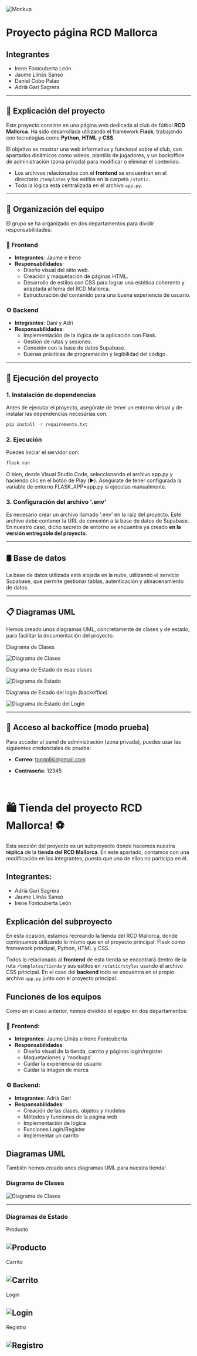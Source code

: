 ![Mockup](static/img/mockup.png)

# Proyecto página RCD Mallorca

## Integrantes
- Irene Fontcuberta León
- Jaume Llinàs Sansó
- Daniel Cobo Palao
- Adrià Garí Sagrera

---

## 📝 Explicación del proyecto

Este proyecto consiste en una página web dedicada al club de fútbol **RCD Mallorca**. Ha sido desarrollada utilizando el framework **Flask**, trabajando con tecnologías como **Python**, **HTML** y **CSS**.

El objetivo es mostrar una web informativa y funcional sobre el club, con apartados dinámicos como vídeos, plantilla de jugadores, y un backoffice de administración (zona privada) para modificar o eliminar el contenido.

- Los archivos relacionados con el **frontend** se encuentran en el directorio `/templates` y los estilos en la carpeta `/static`.
- Toda la lógica está centralizada en el archivo `app.py`.

---

## 👥 Organización del equipo

El grupo se ha organizado en dos departamentos para dividir responsabilidades:

### 🎨 Frontend
- **Integrantes**: Jaume e Irene  
- **Responsabilidades**:
  - Diseño visual del sitio web.
  - Creación y maquetación de páginas HTML.
  - Desarrollo de estilos con CSS para lograr una estética coherente y adaptada al tema del RCD Mallorca.
  - Estructuración del contenido para una buena experiencia de usuario.

### ⚙️ Backend
- **Integrantes**: Dani y Adri  
- **Responsabilidades**:
  - Implementación de la lógica de la aplicación con Flask.
  - Gestión de rutas y sesiones.
  - Conexión con la base de datos Supabase.
  - Buenas prácticas de programación y legibilidad del código.

---

## 🚀 Ejecución del proyecto

### 1. Instalación de dependencias
Antes de ejecutar el proyecto, asegúrate de tener un entorno virtual y de instalar las dependencias necesarias con:

```bash
pip install -r requirements.txt
```

### 2. Ejecución
Puedes iniciar el servidor con:

```bash
flask run
```
O bien, desde Visual Studio Code, seleccionando el archivo app.py y haciendo clic en el botón de Play (▶️).
Asegúrate de tener configurada la variable de entorno FLASK_APP=app.py si ejecutas manualmente.

### 3. Configuración del archivo '.env'
Es necesario crear un archivo llamado '.env' en la raíz del proyecto. Este archivo debe contener la URL de conexión a la base de datos de Supabase. En nuestro caso, dicho secreto de entorno se encuentra ya creado **en la versión entregable del proyecto**.

---

## 🛢️ Base de datos

La base de datos utilizada está alojada en la nube, utilizando el servicio Supabase, que permite gestionar tablas, autenticación y almacenamiento de datos.

---

## 📋 Diagramas UML

Hemos creado unos diagramas UML, concretamente de clases y de estado, para facilitar la documentación del proyecto.


Diagrama de Clases

![Diagrama de Clases](static/img/UML/diagrama_clases.jpg)


Diagrama de Estado de esas clases

![Diagrama de Estado](static/img/UML/entidades_diagrama_estado.jpg)


Diagrama de Estado del login (backoffice)

![Diagrama de Estado del Login](static/img/UML/login_diagrama_estado.jpg)

---

## 🔐 Acceso al backoffice (modo prueba)

Para acceder al panel de administración (zona privada), puedes usar las siguientes credenciales de prueba:

- **Correo**: tongoliki@gmail.com

- **Contraseña**: 12345  
<br><br>
# 🛍️ Tienda del proyecto RCD Mallorca! ⚽

Esta sección del proyecto es un subproyecto donde hacemos nuestra **réplica** de la **tienda del RCD Mallorca**. En este apartado, contamos con una modificación en los integrantes, puesto que uno de ellos no participa en él.

## Integrantes:
- Adrià Garí Sagrera
- Jaume Llinàs Sansó
- Irene Fontcuberta León

## Explicación del subproyecto

En esta ocasión, estamos recreando la tienda del RCD Mallorca, donde continuamos utilizando lo mismo que en el proyecto principal: Flask como framework principal, Python, HTML y CSS. 

Todos lo relacionado al **frontend** de esta tienda se encontrará dentro de la ruta `/templates/tienda` y sus estilos en `/static/styles` usando el archivo CSS principal. En el caso del **backend** todo se encuentra en el propio archivo `app.py` junto con el proyecto principal.


## Funciones de los equipos

Como en el caso anterior, hemos dividido el equipo en dos departamentos:

### 🎨 Frontend:
- **Integrantes**: Jaume Llinàs e Irene Fontcuberta
- **Responsabilidades**:
  - Diseño visual de la tienda, carrito y páginas login/register
  - Maquetaciones y 'mockups'
  - Cuidar la experiencia de usuario
  - Cuidar la imagen de marca

### ⚙️ Backend: 
- **Integrantes**: Adrià Garí
- **Responsabilidades**:
  - Creación de las clases, objetos y modelos
  - Métodos y funciones de la página web
  - Implementación de lógica
  - Funciones Login/Register
  - Implementar un carrito


## Diagramas UML

También hemos creado unos diagramas UML para nuestra tienda!

### Diagrama de Clases

![Diagrama de Clases](static/img/tenda/UML/clases.jpg)

---

### Diagramas de Estado

Producto

![Producto](static/img/tenda/UML/producto.jpg)
---

Carrito

![Carrito](static/img/teenda/UML/carrito.jpg)
---

Login

![Login](static/img/tenda/UML/login.jpg)
---

Registro

![Registro](static/img/tenda/UML/registro.jpg)
---
